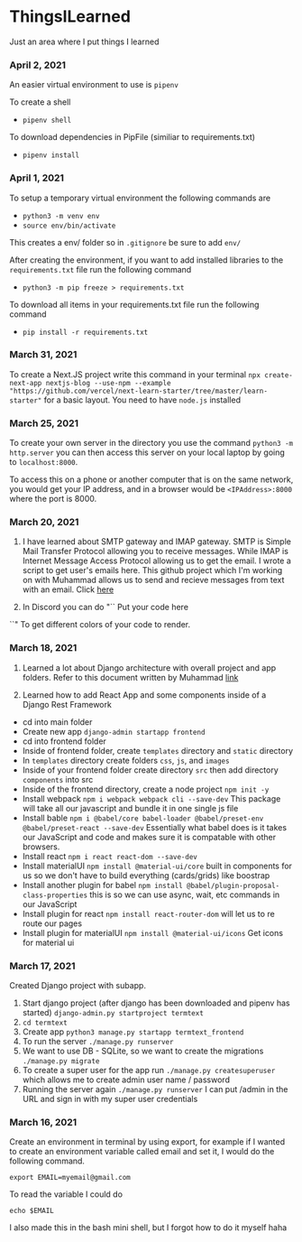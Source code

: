 # ThingsILearned
Just an area where I put things I learned

### April 2, 2021

An easier virtual environment to use is `pipenv`

To create a shell
- `pipenv shell`

To download dependencies in PipFile (similiar to requirements.txt)
- `pipenv install`

### April 1, 2021

To setup a temporary virtual environment the following commands are
- `python3 -m venv env`
- `source env/bin/activate`

This creates a env/ folder so in `.gitignore` be sure to add `env/`

After creating the environment, if you want to add installed libraries to the `requirements.txt` file run the following command
- `python3 -m pip freeze > requirements.txt`

To download all items in your requirements.txt file run the following command
- `pip install -r requirements.txt`

### March 31, 2021

To create a Next.JS project write this command in your terminal `npx create-next-app nextjs-blog --use-npm --example "https://github.com/vercel/next-learn-starter/tree/master/learn-starter"` for a basic layout. You need to have `node.js` installed

### March 25, 2021

To create your own server in the directory you use the command `python3 -m http.server` you can then access this server on your local laptop by going to `localhost:8000`.

To access this on a phone or another computer that is on the same network, you would get your IP address, and in a browser would be `<IPAddress>:8000` where the port is 8000.

### March 20, 2021

1. I have learned about SMTP gateway and IMAP gateway. SMTP is Simple Mail Transfer Protocol allowing you to receive messages. While IMAP is Internet Message Access Protocol allowing us to get the email. I wrote a script to get user's emails here. This github project which I'm working on with Muhammad allows us to send and recieve messages from text with an email. Click [here](https://github.com/mtdevss/terminal-text)

2. In Discord you can do
"``<name of the language>
Put your code here 

``"
To get different colors of your code to render.

### March 18, 2021

1. Learned a lot about Django architecture with overall project and app folders. Refer to this document written by Muhammad [link](https://muhammadraza.me/2019/Creating-Simple-WebApp-Using-Django/)

2. Learned how to add React App and some components inside of a Django Rest Framework

- cd into main folder
- Create new app `django-admin startapp frontend`
- cd into frontend folder
- Inside of frontend folder, create `templates` directory and `static` directory
- In `templates` directory create folders `css`, `js`, and `images`
- Inside of your frontend folder create directory `src` then add directory `components` into src
- Inside of the frontend directory, create a node project `npm init -y`
- Install webpack `npm i webpack webpack cli --save-dev` This package will take all our javascript and bundle it in one single js file
- Install bable `npm i @babel/core babel-loader @babel/preset-env @babel/preset-react --save-dev` Essentially what babel does is it takes our JavaScript and code and makes sure it is compatable with other browsers. 
- Install react `npm i react react-dom --save-dev`
- Install materialUI `npm install @material-ui/core` built in components for us so we don't have to build everything (cards/grids) like boostrap
- Install another plugin for babel `npm install @babel/plugin-proposal-class-properties` this is so we can use async, wait, etc commands in our JavaScript
- Install plugin for react `npm install react-router-dom` will let us to re route our pages
- Install plugin for materialUI `npm install @material-ui/icons` Get icons for material ui

### March 17, 2021

Created Django project with subapp.

1. Start django project (after django has been downloaded and pipenv has started) `django-admin.py startproject termtext`
2. `cd termtext`
3. Create app `python3 manage.py startapp termtext_frontend`
4. To run the server `./manage.py runserver`
5. We want to use DB - SQLite, so we want to create the migrations `./manage.py migrate`
6. To create a super user for the app run `./manage.py createsuperuser` which allows me to create admin user name / password
7. Running the server again `./manage.py runserver` I can put /admin in the URL and sign in with my super user credentials

### March 16, 2021
Create an environment in terminal by using export, for example if I wanted to create an environment variable called email and set it, I would do the following command.

`export EMAIL=myemail@gmail.com`

To read the variable I could do 

`echo $EMAIL`

I also made this in the bash mini shell, but I forgot how to do it myself haha
